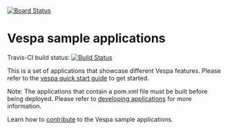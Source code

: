 [![Board Status](https://justis.visualstudio.com/fa6b463c-819d-4235-ab25-a33f3659b1ff/086c5fd5-1393-4800-9d1b-bcd2318d186c/_apis/work/boardbadge/b50c66e4-4c14-42e2-bb93-7a770dd31250)](https://justis.visualstudio.com/fa6b463c-819d-4235-ab25-a33f3659b1ff/_boards/board/t/086c5fd5-1393-4800-9d1b-bcd2318d186c/Microsoft.RequirementCategory)
<!-- Copyright 2017 Yahoo Holdings. Licensed under the terms of the Apache 2.0 license. See LICENSE in the project root. -->
# Vespa sample applications

Travis-CI build status: [![Build Status](https://travis-ci.org/vespa-engine/sample-apps.svg?branch=master)](https://travis-ci.org/vespa-engine/sample-apps)

This is a set of applications that showcase different Vespa features.
Please refer to the
[vespa quick start guide](http://docs.vespa.ai/documentation/vespa-quick-start.html)
to get started.

Note: The applications that contain a pom.xml file must be built before being deployed.
Please refer to
[developing applications](http://docs.vespa.ai/documentation/jdisc/developing-applications.html#deploy)
for more information.

Learn how to [contribute](https://github.com/vespa-engine/vespa/blob/master/CONTRIBUTING.md)
to the Vespa sample applications.
